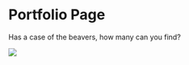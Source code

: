 # Portfolio Page

Has a case of the beavers, how many can you find?

![](https://github.com/lisabroadhead/dojo/blob/main/CSS/portfolio/portfolio.png)


